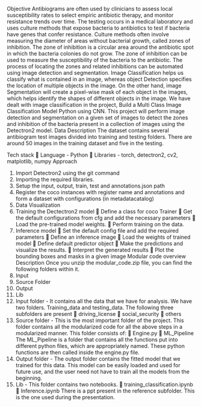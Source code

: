  Objective 
Antibiograms are often used by clinicians to assess local susceptibility rates to select 
empiric antibiotic therapy, and monitor resistance trends over time. The testing occurs 
in a medical laboratory and uses culture methods that expose bacteria to antibiotics 
to test if bacteria have genes that confer resistance. Culture methods often involve 
measuring the diameter of areas without bacterial growth, called zones of inhibition. 
The zone of inhibition is a circular area around the antibiotic spot in which the bacteria 
colonies do not grow. The zone of inhibition can be used to measure the susceptibility 
of the bacteria to the antibiotic. The process of locating the zones and related 
inhibitions can be automated using image detection and segmentation.
Image Classification helps us classify what is contained in an image, whereas object 
Detection specifies the location of multiple objects in the image. On the other hand, 
image Segmentation will create a pixel-wise mask of each object in the images, which 
helps identify the shapes of different objects in the image.
We have dealt with image classification in the project, Build a Multi Class Image 
Classification Model Python using CNN. This project will perform image detection and 
segmentation on a given set of images to detect the zones and inhibition of the bacteria 
present in a collection of images using the Detectron2 model.
Data Description
The dataset contains several antibiogram test images divided into training and testing 
folders. There are around 50 images in the training dataset and five in the testing.

Tech stack 
 Language - Python
 Libraries - torch, detectron2, cv2, matplotlib, numpy
Approach 
1. Import Detectron2 using the git command
2. Importing the required libraries.
3. Setup the input, output, train, test and annotations.json path
4. Register the coco instances with register name and annotations and form a
dataset with configurations (in metadatacatalog)
5. Data Visualization
6. Training the Dectectron2 model
 Define a class for coco Trainer
 Get the default configurations from cfg and add the necessary 
parameters 
 Load the pre-trained model weights.
 Perform training on the data.
7. Inference model
 Set the default config file and add the required parameters
 Define an inference image
 Load the weights of trained model
 Define default predictor object
 Make the predictions and visualize the results.
 Interpret the generated results
 Plot the bounding boxes and masks in a given image
Modular code overview
Description
Once you unzip the modular_code.zip file, you can find the following folders within it.
1. Input
2. Source Folder
3. Output
4. Lib
1. Input folder - It contains all the data that we have for analysis. We have two 
folders. Training_data and testing_data. The following three subfolders are 
present
 driving_license
 social_security
 others
2. Source folder - This is the most important folder of the project. This folder 
contains all the modularized code for all the above steps in a modularized 
manner. This folder consists of:
 Engine.py
 ML_Pipeline
The ML_Pipeline is a folder that contains all the functions put into different 
python files, which are appropriately named. These python functions are 
then called inside the engine.py file.
3. Output folder - The output folder contains the fitted model that we trained for this 
data. This model can be easily loaded and used for future use, and the user 
need not have to train all the models from the beginning.
4. Lib - This folder contains two notebooks. 
 training_classification.ipynb
 Inference.ipynb
There is a ppt present in the reference subfolder. This is the one used during 
the presentation.

